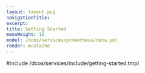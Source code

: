 ```yaml
---
layout: layout.pug
navigationTitle:
excerpt:
title: Getting Started
menuWeight: 10
model: /dcos/services/prometheus/data.yml
render: mustache
---
```


#include /dcos/services/include/getting-started.tmpl
